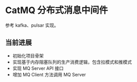 # CatMQ 分布式消息中间件
参考 kafka、pulsar 实现。

## 当前进展
* 初始化项目骨架
* 实现基于内存阻塞队列的生产消费逻辑，包含拉模式和推模式
* 实现 MQ Server API 接口
* 增加 MQ Client 方法调用 MQ Server